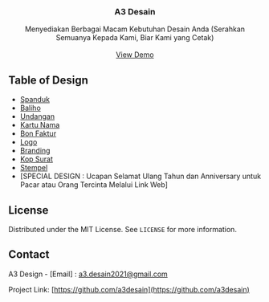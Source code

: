 <!-- PROJECT LOGO -->
<br />
<p align="center">

  <h3 align="center">A3 Desain</h3>

  <p align="center">
    Menyediakan Berbagai Macam Kebutuhan Desain Anda (Serahkan Semuanya Kepada Kami, Biar Kami yang Cetak) 
    <br />
    <br />
    <a href="https://a3desain.github.io/officialsite.github.io/">View Demo</a>
  </p>
</p>



<!-- TABLE OF DESiGN -->
## Table of Design

* [Spanduk](#spanduk)
* [Baliho](#Baliho)
* [Undangan](#undangan)
* [Kartu Nama](#Kartu-Nama)
* [Bon Faktur](#Bon-Faktur)
* [Logo](#logo)
* [Branding](#branding)
* [Kop Surat](#kop-surat)
* [Stempel](#stempel)
* [SPECIAL DESIGN : Ucapan Selamat Ulang Tahun dan Anniversary untuk Pacar atau Orang Tercinta Melalui Link Web]


<!-- LICENSE -->
## License

Distributed under the MIT License. See `LICENSE` for more information.



<!-- CONTACT -->
## Contact

A3 Design - [Email] : a3.desain2021@gmail.com

Project Link: [https://github.com/a3desain](https://github.com/a3desain)

